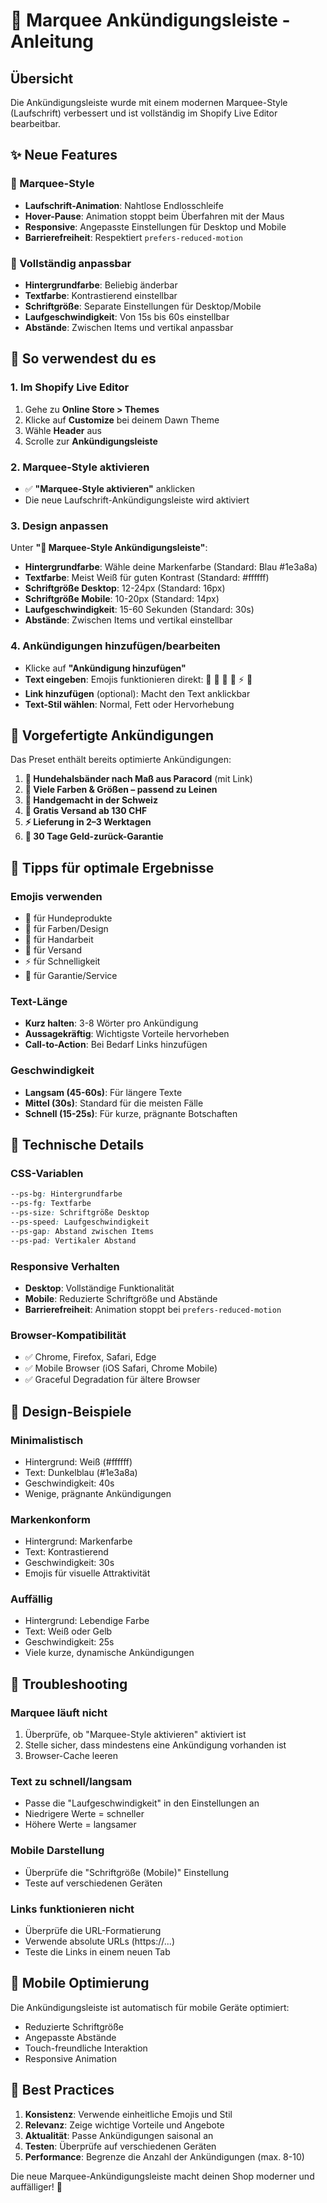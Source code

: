 # 🎨 Marquee Ankündigungsleiste - Anleitung

## Übersicht
Die Ankündigungsleiste wurde mit einem modernen Marquee-Style (Laufschrift) verbessert und ist vollständig im Shopify Live Editor bearbeitbar.

## ✨ Neue Features

### 🎯 Marquee-Style
- **Laufschrift-Animation**: Nahtlose Endlosschleife
- **Hover-Pause**: Animation stoppt beim Überfahren mit der Maus
- **Responsive**: Angepasste Einstellungen für Desktop und Mobile
- **Barrierefreiheit**: Respektiert `prefers-reduced-motion`

### 🎨 Vollständig anpassbar
- **Hintergrundfarbe**: Beliebig änderbar
- **Textfarbe**: Kontrastierend einstellbar
- **Schriftgröße**: Separate Einstellungen für Desktop/Mobile
- **Laufgeschwindigkeit**: Von 15s bis 60s einstellbar
- **Abstände**: Zwischen Items und vertikal anpassbar

## 🚀 So verwendest du es

### 1. Im Shopify Live Editor
1. Gehe zu **Online Store > Themes**
2. Klicke auf **Customize** bei deinem Dawn Theme
3. Wähle **Header** aus
4. Scrolle zur **Ankündigungsleiste**

### 2. Marquee-Style aktivieren
- ✅ **"Marquee-Style aktivieren"** anklicken
- Die neue Laufschrift-Ankündigungsleiste wird aktiviert

### 3. Design anpassen
Unter **"🎨 Marquee-Style Ankündigungsleiste"**:
- **Hintergrundfarbe**: Wähle deine Markenfarbe (Standard: Blau #1e3a8a)
- **Textfarbe**: Meist Weiß für guten Kontrast (Standard: #ffffff)
- **Schriftgröße Desktop**: 12-24px (Standard: 16px)
- **Schriftgröße Mobile**: 10-20px (Standard: 14px)
- **Laufgeschwindigkeit**: 15-60 Sekunden (Standard: 30s)
- **Abstände**: Zwischen Items und vertikal einstellbar

### 4. Ankündigungen hinzufügen/bearbeiten
- Klicke auf **"Ankündigung hinzufügen"**
- **Text eingeben**: Emojis funktionieren direkt: 🐾 🎨 🤲 🚚 ⚡ 🔄
- **Link hinzufügen** (optional): Macht den Text anklickbar
- **Text-Stil wählen**: Normal, Fett oder Hervorhebung

## 📝 Vorgefertigte Ankündigungen

Das Preset enthält bereits optimierte Ankündigungen:

1. **🐾 Hundehalsbänder nach Maß aus Paracord** (mit Link)
2. **🎨 Viele Farben & Größen – passend zu Leinen**
3. **🤲 Handgemacht in der Schweiz**
4. **🚚 Gratis Versand ab 130 CHF**
5. **⚡ Lieferung in 2–3 Werktagen**
6. **🔄 30 Tage Geld-zurück-Garantie**

## 🎯 Tipps für optimale Ergebnisse

### Emojis verwenden
- 🐾 für Hundeprodukte
- 🎨 für Farben/Design
- 🤲 für Handarbeit
- 🚚 für Versand
- ⚡ für Schnelligkeit
- 🔄 für Garantie/Service

### Text-Länge
- **Kurz halten**: 3-8 Wörter pro Ankündigung
- **Aussagekräftig**: Wichtigste Vorteile hervorheben
- **Call-to-Action**: Bei Bedarf Links hinzufügen

### Geschwindigkeit
- **Langsam (45-60s)**: Für längere Texte
- **Mittel (30s)**: Standard für die meisten Fälle
- **Schnell (15-25s)**: Für kurze, prägnante Botschaften

## 🔧 Technische Details

### CSS-Variablen
```css
--ps-bg: Hintergrundfarbe
--ps-fg: Textfarbe
--ps-size: Schriftgröße Desktop
--ps-speed: Laufgeschwindigkeit
--ps-gap: Abstand zwischen Items
--ps-pad: Vertikaler Abstand
```

### Responsive Verhalten
- **Desktop**: Vollständige Funktionalität
- **Mobile**: Reduzierte Schriftgröße und Abstände
- **Barrierefreiheit**: Animation stoppt bei `prefers-reduced-motion`

### Browser-Kompatibilität
- ✅ Chrome, Firefox, Safari, Edge
- ✅ Mobile Browser (iOS Safari, Chrome Mobile)
- ✅ Graceful Degradation für ältere Browser

## 🎨 Design-Beispiele

### Minimalistisch
- Hintergrund: Weiß (#ffffff)
- Text: Dunkelblau (#1e3a8a)
- Geschwindigkeit: 40s
- Wenige, prägnante Ankündigungen

### Markenkonform
- Hintergrund: Markenfarbe
- Text: Kontrastierend
- Geschwindigkeit: 30s
- Emojis für visuelle Attraktivität

### Auffällig
- Hintergrund: Lebendige Farbe
- Text: Weiß oder Gelb
- Geschwindigkeit: 25s
- Viele kurze, dynamische Ankündigungen

## 🐛 Troubleshooting

### Marquee läuft nicht
1. Überprüfe, ob "Marquee-Style aktivieren" aktiviert ist
2. Stelle sicher, dass mindestens eine Ankündigung vorhanden ist
3. Browser-Cache leeren

### Text zu schnell/langsam
- Passe die "Laufgeschwindigkeit" in den Einstellungen an
- Niedrigere Werte = schneller
- Höhere Werte = langsamer

### Mobile Darstellung
- Überprüfe die "Schriftgröße (Mobile)" Einstellung
- Teste auf verschiedenen Geräten

### Links funktionieren nicht
- Überprüfe die URL-Formatierung
- Verwende absolute URLs (https://...)
- Teste die Links in einem neuen Tab

## 📱 Mobile Optimierung

Die Ankündigungsleiste ist automatisch für mobile Geräte optimiert:
- Reduzierte Schriftgröße
- Angepasste Abstände
- Touch-freundliche Interaktion
- Responsive Animation

## 🎯 Best Practices

1. **Konsistenz**: Verwende einheitliche Emojis und Stil
2. **Relevanz**: Zeige wichtige Vorteile und Angebote
3. **Aktualität**: Passe Ankündigungen saisonal an
4. **Testen**: Überprüfe auf verschiedenen Geräten
5. **Performance**: Begrenze die Anzahl der Ankündigungen (max. 8-10)

Die neue Marquee-Ankündigungsleiste macht deinen Shop moderner und auffälliger! 🚀

